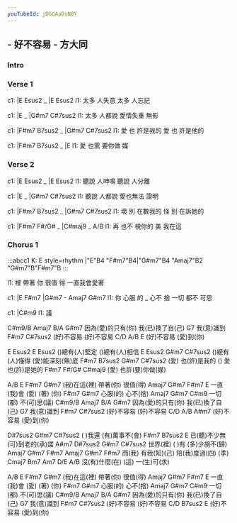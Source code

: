 ```yaml
---
youTubeId: jDGGAaDsN8Y
---
```


## - 好不容易 - 方大同

### Intro

### Verse 1

c1: |E     Esus2 _ |E     Esus2
l1:   太多 人失意    太多 人忘記

c1: |E           _ |G#m7     C#7sus2
l1:   太多 人都說   愛情失重 無影

c1: |F#m7    B7sus2  _ |G#m7    C#7sus2
l1:  愛   也 許是我的     愛 也 許是他的

c1: |F#m7     B7sus2 _ |E
l1:  愛  也需 要你做    媒

### Verse 2

c1: |E     Esus2 _ |E     Esus2
l1:   聽說 人呻鳴    聽說 人分離

c1: |E           _ |G#m7     C#7sus2
l1:   聽說 人都說   愛也無法 證明

c1: |F#m7    B7sus2  _ |G#m7    C#7sus2
l1:  壞   別 在數我的     怪 別 在訴她的

c1: |F#m7     F#/G# _  |C#maj9 _ A/B
l1:  再  也不 視你的    美       我在這

### Chorus 1

:::abcc1
K: E style=rhythm
|"E"B4 "F#m7"B4|"G#m7"B4 "Amaj7"B2 "G#m7"B"F#m7"B
:::

l1:  裡 帶著 你  很值 得 一直我會愛著

c1: |E       F#m7      |G#m7 -    Amaj7 G#m7
l1:  你 心服 的  _ 心不 捨   一切 都不  可思
   
c1: |C#m9
l1:  議

 C#m9/B  Amaj7   B/A    G#m7
因為(愛)的只有(你)   我(已)換了自(己)
 G7
我(意)識到
F#m7   C#7sus2
(好)不容易 (好)不容易
C/D    A/B  E
(好)不容易 (愛)到(你)

E  Esus2             E  Esus2
()總有(人)堅定     ()總有(人)相信
E  Esus2          G#m7   C#7sus2
()總有(人)懂得   (愛)能深刻(無)底
F#m7   B7sus2  G#m7  C#7sus2
(愛)   也(許)是我的 () 愛 也(許)是她的
F#m7   F#/G#   C#maj9
(愛)   也許(要)你做(媒)


A/B   E   F#m7   G#m7
(我)在這(裡)  帶著(你)  很值(得)
  Amaj7  G#m7 F#m7  E
一直(我)會  (愛) (著) (你)
 F#m7   G#m7
心服(的)  心不(捨)
  Amaj7  G#m7 C#m9
一切(都)  不(可)思(議)
 C#m9/B  Amaj7   B/A    G#m7
因為(愛)的只有(你)   我(已)換了自(己)
 G7
我(意)識到
F#m7   C#7sus2
(好)不容易 (好)不容易
C/D    A/B  A#m7
(好)不容易 (愛)到(你)

D#7sus2 G#m7  C#7sus2
( )我還  (有)萬事不(會)
F#m7   B7sus2   E
已(聽)不少無(可)到老的(承)諾
 A#m7  D#7sus2  G#m7  C#7sus2
世界(裡)  ( )有  (多)少胡不(歸)
Amaj7   G#m7 F#m7   Amaj7 G#m7 F#m7
而(我) 有我(知)(己)    陪(我)度過(四) (季)
Cmaj7  Bm7  Am7  D/E  A/B
沒(有)什麼(在) (這) 一(生)可(求)




A/B   E   F#m7   G#m7
(我)在這(裡)  帶著(你)  很值(得)
  Amaj7  G#m7 F#m7  E
一直(我)會  (愛) (著) (你)
 F#m7   G#m7
心服(的)  心不(捨)
  Amaj7  G#m7 C#m9
一切(都)  不(可)思(議)
 C#m9/B  Amaj7   B/A    G#m7
因為(愛)的只有(你)   我(已)換了自(己)
 G7
我(意)識到
F#m7   C#7sus2
(好)不容易 (好)不容易
C/D          B7sus2  E
(好)不容易 (愛)到(你)